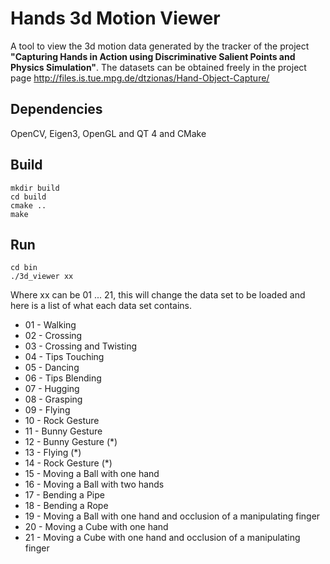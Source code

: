 Hands 3d Motion Viewer
======================

A tool to view the 3d motion data generated by the tracker of the project **"Capturing Hands in Action using Discriminative Salient Points and Physics Simulation"**. The datasets can be obtained freely in the project page http://files.is.tue.mpg.de/dtzionas/Hand-Object-Capture/

Dependencies
----

OpenCV, Eigen3, OpenGL and QT 4 and CMake

Build
----

    mkdir build
    cd build
    cmake ..
    make

Run
----

    cd bin
    ./3d_viewer xx

Where xx can be 01 ... 21, this will change the data set to be loaded and here is a list of what each data set contains.

- 01 - Walking
- 02 - Crossing
- 03 - Crossing and Twisting
- 04 - Tips Touching
- 05 - Dancing
- 06 - Tips Blending
- 07 - Hugging
- 08 - Grasping
- 09 - Flying
- 10 - Rock Gesture
- 11 - Bunny Gesture
- 12 - Bunny Gesture (*)
- 13 - Flying (*)
- 14 - Rock Gesture (*) 
- 15 - Moving a Ball with one hand
- 16 - Moving a Ball with two hands
- 17 - Bending a Pipe
- 18 - Bending a Rope
- 19 - Moving a Ball with one hand and  occlusion of a manipulating finger
- 20 - Moving a Cube with one hand
- 21 - Moving a Cube with one hand and  occlusion of a manipulating finger
